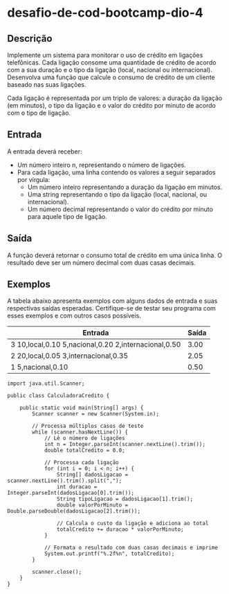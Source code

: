 # desafio-de-cod-bootcamp-dio-4

## Descrição
Implemente um sistema para monitorar o uso de crédito em ligações telefônicas. Cada ligação consome uma quantidade de crédito de acordo com a sua duração e o tipo da ligação (local, nacional ou internacional). Desenvolva uma função que calcule o consumo de crédito de um cliente baseado nas suas ligações.

Cada ligação é representada por um triplo de valores: a duração da ligação (em minutos), o tipo da ligação e o valor do crédito por minuto de acordo com o tipo de ligação.

## Entrada

A entrada deverá receber:

- Um número inteiro n, representando o número de ligações.
- Para cada ligação, uma linha contendo os valores a seguir separados por vírgula:
  * Um número inteiro representando a duração da ligação em minutos.
  * Uma string representando o tipo da ligação (local, nacional, ou internacional).
  * Um número decimal representando o valor do crédito por minuto para aquele tipo de ligação.

 ## Saída
 A função deverá retornar o consumo total de crédito em uma única linha. O resultado deve ser um número decimal com duas casas decimais.
 
 ## Exemplos
 A tabela abaixo apresenta exemplos com alguns dados de entrada e suas respectivas saídas esperadas. Certifique-se de testar seu programa com esses exemplos e com outros casos possíveis.

| Entrada	| Saída |
|---------|-------|
| 3 10,local,0.10 5,nacional,0.20 2,internacional,0.50	| 3.00 |
| 2 20,local,0.05 3,internacional,0.35	| 2.05 | 
| 1 5,nacional,0.10	| 0.50 |

```
import java.util.Scanner;

public class CalculadoraCredito {

    public static void main(String[] args) {
        Scanner scanner = new Scanner(System.in);

        // Processa múltiplos casos de teste
        while (scanner.hasNextLine()) {
            // Lê o número de ligações
            int n = Integer.parseInt(scanner.nextLine().trim());
            double totalCredito = 0.0;

            // Processa cada ligação
            for (int i = 0; i < n; i++) {
                String[] dadosLigacao = scanner.nextLine().trim().split(",");
                int duracao = Integer.parseInt(dadosLigacao[0].trim());
                String tipoLigacao = dadosLigacao[1].trim();
                double valorPorMinuto = Double.parseDouble(dadosLigacao[2].trim());

                // Calcula o custo da ligação e adiciona ao total
                totalCredito += duracao * valorPorMinuto;
            }

            // Formata o resultado com duas casas decimais e imprime
            System.out.printf("%.2f%n", totalCredito);
        }

        scanner.close();
    }
}
```
